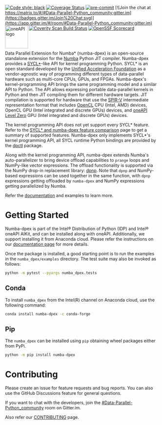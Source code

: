 [![Code style: black](https://img.shields.io/badge/code%20style-black-000000.svg)](https://github.com/psf/black)
[![Coverage Status](https://coveralls.io/repos/github/IntelPython/numba-dpex/badge.svg?branch=main)](https://coveralls.io/github/IntelPython/numba-dpex?branch=main)
[![pre-commit](https://img.shields.io/badge/pre--commit-enabled-brightgreen?logo=pre-commit&logoColor=white)](https://github.com/pre-commit/pre-commit)
[![Join the chat at https://matrix.to/#/#Data-Parallel-Python_community:gitter.im](https://badges.gitter.im/Join%20Chat.svg)](https://app.gitter.im/#/room/#Data-Parallel-Python_community:gitter.im)
[![Coverity Scan Build Status](https://scan.coverity.com/projects/29068/badge.svg)](https://scan.coverity.com/projects/intelpython-numba-dpex)
[![OpenSSF Scorecard](https://api.securityscorecards.dev/projects/github.com/IntelPython/numba-dpex/badge)](https://securityscorecards.dev/viewer/?uri=github.com/IntelPython/numba-dpex)
<img align="left" src="https://spec.oneapi.io/oneapi-logo-white-scaled.jpg" alt="oneAPI logo" width="75"/>
<br/>
<br/>
<br/>
<br/>



Data Parallel Extension for Numba* (numba-dpex) is an open-source standalone
extension for the [Numba](http://numba.pydata.org) Python JIT compiler.
Numba-dpex provides a [SYCL*](https://sycl.tech/)-like API for kernel
programming Python. SYCL* is an open standard developed by the [Unified
Acceleration Foundation](https://uxlfoundation.org/) as a vendor-agnostic way of
programming different types of data-parallel hardware such as multi-core CPUs,
GPUs, and FPGAs. Numba-dpex's kernel-programming API brings the same programming
model and a similar API to Python. The API allows expressing portable
data-parallel kernels  in Python and then JIT compiling them for different
hardware targets. JIT compilation is supported for hardware that use the
[SPIR-V](https://www.khronos.org/spir/) intermediate representation format that
includes [OpenCL](https://www.khronos.org/opencl/) CPU (Intel, AMD) devices,
OpenCL GPU (Intel integrated and discrete GPUs) devices, and [oneAPI Level
Zero](https://spec.oneapi.io/level-zero/latest/index.html) GPU (Intel integrated
and discrete GPUs) devices.

The kernel programming API does not yet support every SYCL* feature. Refer to
the [SYCL* and numba-dpex feature comparison](https://intelpython.github.io/numba-dpex/latest/supported_sycl_features.html)
page to get a summary of supported features.
Numba-dpex only implements SYCL*'s kernel programming API, all SYCL runtime
Python bindings are provided by the [dpctl](https://github.com/IntelPython/dpctl)
package.

Along with the kernel programming API, numba-dpex extends Numba's
auto-parallelizer to bring device offload capabilities to `prange` loops and
NumPy-like vector expressions. The offload functionality is supported via the
NumPy drop-in replacement library: [dpnp](https://github.com/IntelPython/dpnp).
Note that `dpnp` and NumPy-based expressions can be used together in the same
function, with `dpnp` expressions getting offloaded by `numba-dpex` and NumPy
expressions getting parallelized by Numba.

Refer the [documentation](https://intelpython.github.io/numba-dpex) and examples
to learn more.

# Getting Started

Numba-dpex is part of the Intel&reg; Distribution of Python (IDP) and Intel&reg;
oneAPI AIKit, and can be installed along with oneAPI. Additionally, we support
installing it from Anaconda cloud. Please refer the instructions
on our [documentation page](https://intelpython.github.io/numba-dpex/latest/getting_started.html)
for more details.

Once the package is installed, a good starting point is to run the examples in
the `numba_dpex/examples` directory. The test suite may also be invoked as
follows:

```bash
python -m pytest --pyargs numba_dpex.tests
```

## Conda

To install `numba_dpex` from the Intel(R) channel on Anaconda
cloud, use the following command:

```bash
conda install numba-dpex -c conda-forge
```

## Pip

The `numba_dpex` can be installed using `pip` obtaining wheel packages either from PyPi.

```bash
python -m pip install numba-dpex
```

# Contributing

Please create an issue for feature requests and bug reports. You can also use
the GitHub Discussions feature for general questions.

If you want to chat with the developers, join the
[#Data-Parallel-Python_community](https://app.gitter.im/#/room/#Data-Parallel-Python_community:gitter.im) room on Gitter.im.

Also refer our [CONTRIBUTING](https://github.com/IntelPython/numba-dpex/blob/main/CONTRIBUTING.md) page.
